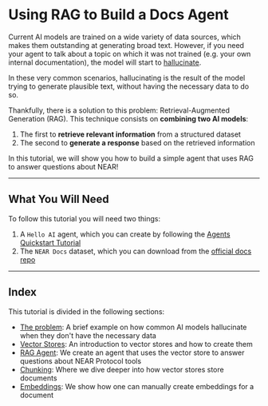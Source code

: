 # Using RAG to Build a Docs Agent

Current AI models are trained on a wide variety of data sources, which makes them outstanding at generating broad text. However, if you need your agent to talk about a topic on which it was not trained (e.g. your own internal documentation), the model will start to [hallucinate](https://thebullshitmachines.com/lesson-2-the-nature-of-bullshit/index.html).

In these very common scenarios, hallucinating is the result of the model trying to generate plausible text, without having the necessary data to do so. 

Thankfully, there is a solution to this problem: Retrieval-Augmented Generation (RAG). This technique consists on **combining two AI models**:

1. The first to **retrieve relevant information** from a structured dataset
2. The second to **generate a response** based on the retrieved information

In this tutorial, we will show you how to build a simple agent that uses RAG to answer questions about NEAR!

---

## What You Will Need

To follow this tutorial you will need two things:

1. A `Hello AI` agent, which you can create by following the [Agents Quickstart Tutorial](../../agents/quickstart.md) 
2. The `NEAR Docs` dataset, which you can download from the [official docs repo](https://github.com/near/docs/tree/master/docs)

---

## Index

This tutorial is divided in the following sections:

- [The problem](./problem.md): A brief example on how common AI models hallucinate when they don't have the necessary data
- [Vector Stores](./vector_store.md): An introduction to vector stores and how to create them
- [RAG Agent](./agent.md): We create an agent that uses the vector store to answer questions about NEAR Protocol tools
- [Chunking](./chunking.md): Where we dive deeper into how vector stores store documents
- [Embeddings](./embeddings.md): We show how one can manually create embeddings for a document